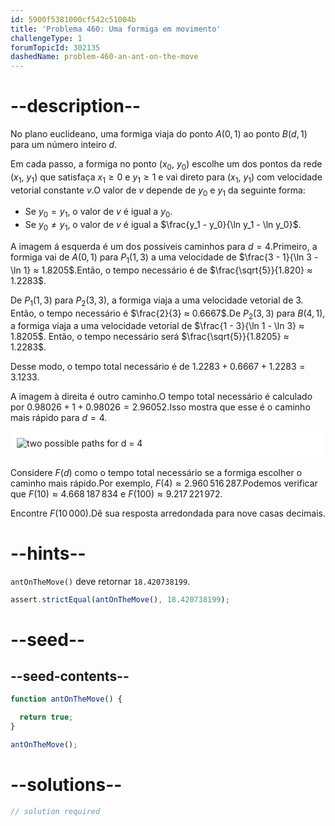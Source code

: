 ```yaml
---
id: 5900f5381000cf542c51004b
title: 'Problema 460: Uma formiga em movimento'
challengeType: 1
forumTopicId: 302135
dashedName: problem-460-an-ant-on-the-move
---
```


# --description--

No plano euclideano, uma formiga viaja do ponto $A(0, 1)$ ao ponto $B(d, 1)$ para um número inteiro $d$.

Em cada passo, a formiga no ponto ($x_0$, $y_0$) escolhe um dos pontos da rede ($x_1$, $y_1$) que satisfaça $x_1 ≥ 0$ e $y_1 ≥ 1$ e vai direto para ($x_1$, $y_1$) com velocidade vetorial constante $v$.O valor de $v$ depende de $y_0$ e $y_1$ da seguinte forma:

- Se $y_0 = y_1$, o valor de $v$ é igual a $y_0$.
- Se $y_0 ≠ y_1$, o valor de $v$ é igual a $\frac{y_1 - y_0}{\ln y_1 - \ln y_0}$.

A imagem á esquerda é um dos possíveis caminhos para $d = 4$.Primeiro, a formiga vai de $A(0, 1)$ para $P_1(1, 3)$ a uma velocidade de $\frac{3 - 1}{\ln 3 - \ln 1} ≈ 1.8205$.Então, o tempo necessário é de $\frac{\sqrt{5}}{1.820} ≈ 1.2283$.

De $P_1(1, 3)$ para $P_2(3, 3)$, a formiga viaja a uma velocidade vetorial de 3. Então, o tempo necessário é $\frac{2}{3} ≈ 0.6667$.De $P_2(3, 3)$ para $B(4, 1)$, a formiga viaja a uma velocidade vetorial de $\frac{1 - 3}{\ln 1 - \ln 3} ≈ 1.8205$. Então, o tempo necessário será $\frac{\sqrt{5}}{1.8205} ≈ 1.2283$.

Desse modo, o tempo total necessário é de $1.2283 + 0.6667 + 1.2283 = 3.1233$.

A imagem à direita é outro caminho.O tempo total necessário é calculado por $0.98026 + 1 + 0.98026 = 2.96052$.Isso mostra que esse é o caminho mais rápido para $d = 4$.

<img alt="two possible paths for d = 4" src="https://cdn.freecodecamp.org/curriculum/project-euler/an-ant-on-the-move.jpg" style="background-color: white; padding: 10px; display: block; margin-right: auto; margin-left: auto; margin-bottom: 1.2rem;">

Considere $F(d)$ como o tempo total necessário se a formiga escolher o caminho mais rápido.Por exemplo, $F(4) ≈ 2.960\,516\,287$.Podemos verificar que $F(10) ≈ 4.668\,187\,834$ e $F(100) ≈ 9.217\,221\,972$.

Encontre $F(10\,000)$.Dê sua resposta arredondada para nove casas decimais.

# --hints--

`antOnTheMove()` deve retornar `18.420738199`.

```js
assert.strictEqual(antOnTheMove(), 18.420738199);
```

# --seed--

## --seed-contents--

```js
function antOnTheMove() {

  return true;
}

antOnTheMove();
```

# --solutions--

```js
// solution required
```
